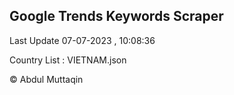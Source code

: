 

## Google Trends Keywords Scraper 
 
Last Update 07-07-2023 , 10:08:36

Country List :
VIETNAM.json



© Abdul Muttaqin 
